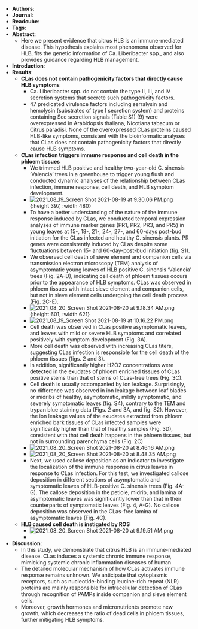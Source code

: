 - **Authors**:
- **Journal**:
- **Readcube**:
- **Tags**:
- **Abstract**:
	- Here we present evidence that citrus HLB is an immune-mediated disease. This hypothesis explains most phenomena observed for HLB, fits the genetic information of Ca. Liberibacter spp., and also provides guidance regarding HLB management.
- **Introduction**:
- **Results**:
	- **CLas does not contain pathogenicity factors that directly cause HLB symptoms**
		- Ca. Liberibacter spp. do not contain the type II, III, and IV secretion systems that secrete such pathogenicity factors.
		- 47 predicated virulence factors including serralysin and hemolysin (substrates of type I secretion system) and proteins containing Sec secretion signals (Table S1) (9) were overexpressed in Arabidopsis thaliana, Nicotiana tabacum or Citrus paradisi. None of the overexpressed CLas proteins caused HLB-like symptoms, consistent with the bioinformatic analyses that CLas does not contain pathogenicity factors that directly cause HLB symptoms.
	- **CLas infection triggers immune response and cell death in the phloem tissues**
		- We trimmed HLB positive and healthy two-year-old C. sinensis ‘Valencia’ trees in a greenhouse to trigger young flush and conducted dynamic analyses of the relationship between CLas infection, immune response, cell death, and HLB symptom development.
		- ![2021_08_19_Screen Shot 2021-08-19 at 9.30.06 PM.png](https://cdn.logseq.com/%2Fc8c9845b-a7fd-4de7-86cd-c4be3d7156946db5af3c-b979-49f9-b2f6-80929675d9412021_08_19_Screen%20Shot%202021-08-19%20at%209.30.06%20PM.png?Expires=4783033858&Signature=jdwx0Dsxhvrh6AzabyJQa-jAcXNeQ-n4dpS1gnFK30UJ813rkDnABO23s6lZbmT8iDA0dMWkCH86cdYCGUbSTR6Ewn8EYUexALrb16hYWiOfw0M0xIeZd7rw8WZ-t4BIopjy2eoY9LGY~o3dkUdBEHL4dGyu9LbNuME3X~qfLHTpFPjlfo64vFPFROyDal5Wb8jMGidehWQ80NmTSzIRBsw3yA-TN-vL2dQOlgjM66P9~hUIWseZ9U3d0AdUDs5HBZQMVaJ1PF473NM6rScckD5WKepdFlX4HfbxZWl8ZymBnyXYI5Kfprytru5bZTzGTTp5auLAXU1zlwp4Ezft0g__&Key-Pair-Id=APKAJE5CCD6X7MP6PTEA){:height 397, :width 480}
		- To have a better understanding of the nature of the immune response induced by CLas, we conducted temporal expression analyses of immune marker genes (PR1, PR2, PR3, and PR5) in young leaves at 15-, 18-, 21-, 24-, 27-, and 60-days post-bud initiation for the CLas infected and healthy C. sinensis plants. PR genes were consistently induced by CLas despite some fluctuations between 15- and 60-day-post-bud initiation (fig. S1).
		- We observed cell death of sieve element and companion cells via transmission electron microscopy (TEM) analysis of asymptomatic young leaves of HLB positive C. sinensis ‘Valencia’ trees (Fig. 2A-D), indicating cell death of phloem tissues occurs prior to the appearance of HLB symptoms. CLas was observed in phloem tissues with intact sieve element and companion cells, but not in sieve element cells undergoing the cell death process (Fig. 2C-E).
		- ![2021_08_20_Screen Shot 2021-08-20 at 9.18.34 AM.png](https://cdn.logseq.com/%2Fc8c9845b-a7fd-4de7-86cd-c4be3d715694ef8d4a4f-5044-4fcc-9c5c-63790b5d856e2021_08_20_Screen%20Shot%202021-08-20%20at%209.18.34%20AM.png?Expires=4783076332&Signature=dXltpwqhkBf8G-c8RQcxFqWS3TIczC14B8TAXWxegzkH4jbbfhY3cgHFiZpVpEL-31vphU19N6FDE6~pDOVJ9RIeUdVXOTlGLvd6ul0BARTkV3PO8HaRFu7cDRfowbya9JCVTdK4RF3kOy8JwQEFXOEPxXHl7OrG8oB0sZZwx8F2RC2Fhff-CjV56dq~qXo6f071E65mNF~2FWIzPEReg3LXc1WdnLWCuNJE6mvCfha-U2AM6GWNzBCbl2xoXFbCbVKlwKsQLvIKSefAjkm7OUCydhCvKI0LDXy46DMenpYYzmDRkTRuY9l2r5VX3tsqn-5j8uxIw9QSGkYjC-1IdA__&Key-Pair-Id=APKAJE5CCD6X7MP6PTEA){:height 601, :width 621}
		- ![2021_08_19_Screen Shot 2021-08-19 at 10.16.22 PM.png](https://cdn.logseq.com/%2Fc8c9845b-a7fd-4de7-86cd-c4be3d7156945b4b1459-b337-411b-94ef-6d79838800f72021_08_19_Screen%20Shot%202021-08-19%20at%2010.16.22%20PM.png?Expires=4783036599&Signature=JramAwr9W2Xy56xS0sBoyDBripNLdVVE8eCogKlFF5DkQWpRXQYj41yai34MjjeRaugAOXUZoBmj82JG8b2RkjvM1~8644JWTFLVUjrDKwSF9uLC5VMv9qFpIAAYs6J5~qNNiNVNJxdcOPhdpb7W~6mm4azlVPZceZVXf9CazVMz9n0W1dVXnkKrD0Nl1GAQD04gytl3ACheSMiRxEhFFvjYelmhRQMXVGWyHgpVQCql2T7MEn-ELi-f~EMk9lPvScADc6OtS19K3sLmkLynowmwogR8XI8jr~qNYariFCLl89HW~0lPBw6wmXl5vi0iqL0yJ5OWfHFv52sR5-xgyA__&Key-Pair-Id=APKAJE5CCD6X7MP6PTEA)
		- Cell death was observed in CLas positive asymptomatic leaves, and leaves with mild or severe HLB symptoms and correlated positively with symptom development (Fig. 3A).
		- More cell death was observed with increasing CLas titers, suggesting CLas infection is responsible for the cell death of the phloem tissues (figs. 2 and 3).
		- In addition, significantly higher H2O2 concentrations were detected in the exudates of phloem enriched tissues of CLas positive stems than that of stems of CLas-free trees (Fig. 3C).
		- Cell death is usually accompanied by ion leakage. Surprisingly, no difference was observed in ion leakage between leaf blades or midribs of healthy, asymptomatic, mildly symptomatic, and severely symptomatic leaves (fig. S4), contrary to the TEM and trypan blue staining data (Figs. 2 and 3A, and fig. S2). However, the ion leakage values of the exudates extracted from phloem enriched bark tissues of CLas infected samples were significantly higher than that of healthy samples (Fig. 3D), consistent with that cell death happens in the phloem tissues, but not in surrounding parenchyma cells (Fig. 2C)
		- ![2021_08_20_Screen Shot 2021-08-20 at 8.46.16 AM.png](https://cdn.logseq.com/%2Fc8c9845b-a7fd-4de7-86cd-c4be3d71569402f504b5-0e44-41e9-a1bf-c0a9f1ec53722021_08_20_Screen%20Shot%202021-08-20%20at%208.46.16%20AM.png?Expires=4783074389&Signature=hwQYj3bijj2pluPCLu40RjL8eUrXZfADEl9xBiF9WFWrv9QTGLbS1bFaum0XNo0dZv8b8GJ9nqkKmDMc94dKgjUgT8bSNRxOOHjdp7OXT4~5C3Zr9ywDjjZz5YIh7iCcB01R0sCvttC6vYAULL3ry8kmRnkTg8pnDHCF3q4d2BPHvOYkJuBN-SUJCdn4nPaolWWRYmzOjFja0WZH6eCVF4zmHWKTwnHmGCkTLw0xHecL7TccgkQqcG8V1jhH4zKPIOmbcs59x1i1xHVwU1QQRG~bN~FQCOAAMV2ORO2lKheszfEXCBIRY2dmItar3ahtUJOP54u3wQJrP6cCU467iA__&Key-Pair-Id=APKAJE5CCD6X7MP6PTEA)
		- ![2021_08_20_Screen Shot 2021-08-20 at 8.48.35 AM.png](https://cdn.logseq.com/%2Fc8c9845b-a7fd-4de7-86cd-c4be3d7156940a9cc9ae-6ef1-4c69-a59d-950a3b2425882021_08_20_Screen%20Shot%202021-08-20%20at%208.48.35%20AM.png?Expires=4783074527&Signature=Uv5bQOQ0dva1BbLrNByolf0bcfDYaFrOTuzKziCTWBB8R12ngq0V~v0V289r6jfP-cJKtUjm~4-~KHtIrxvmjhfkNnq9f883rUlQ0XZYTTsJjEA9zxYslYO2HBYPyB-9iXIq3KFbNVTFRHNon0pznbhZsmKUcmsoHkVdUVZcUtyJ0xeD29ulw87z5v2qr~i~s4jWv~pLjyHAco0Qp1hC4VxC2yuHdaVFu6H~0jtmSIHGCgJDzshTLSwmbOI-rE4CB-VU~KxRhasOdMskU8pTZeQEqXBQBLkUWDBS8-5l~YetCXFwvmEqWdPhvNZdvDBZIAQhnHPAXZogg2wTjH3yKQ__&Key-Pair-Id=APKAJE5CCD6X7MP6PTEA)
		- Next, we used callose deposition as an indicator to investigate the localization of the immune response in citrus leaves in response to CLas infection. For this test, we investigated callose deposition in different sections of asymptomatic and symptomatic leaves of HLB-positive C. sinensis trees (Fig. 4A-G). The callose deposition in the petiole, midrib, and lamina of asymptomatic leaves was significantly lower than that in their counterparts of symptomatic leaves (Fig. 4, A-G). No callose deposition was observed in the CLas-free lamina of asymptomatic leaves (Fig. 4C).
	- **HLB caused cell death is instigated by ROS**
		- ![2021_08_20_Screen Shot 2021-08-20 at 9.19.51 AM.png](https://cdn.logseq.com/%2Fc8c9845b-a7fd-4de7-86cd-c4be3d715694047707fc-f8d1-4f8d-ae09-78d65f8c97b22021_08_20_Screen%20Shot%202021-08-20%20at%209.19.51%20AM.png?Expires=4783076475&Signature=ejz4O1-eNOQzJuLLdQ4DJqGHneCoywK7swcRlZdhfP5Of57DxxME3tcU674ZQJ~y37o7IJhZUgiWGIgqevjz7uhG3jTqr3YhNQ0MOcBRd4Ziss5OY8ePxa-K0PfSvbFCjhV0ickXKv-75-O4hIldCBmzGs0englTHeIFQziffy21jxhuOL~qksOtPFewIVDf2IPSnMNct2-KgG0oJXDVYEE0ETXNk9rmbNzXBLUidw07UFBLmKl2LyoHh15-Hiq~4bCKg0akoCjm-htErBUQsVYzi~rlYi-Ev7ewl0thvwfPuJghdAhUjHp9HNcGaL~bOXKSZmqqOcZ4q4dqApDmqw__&Key-Pair-Id=APKAJE5CCD6X7MP6PTEA)
		-
- **Discussion**:
	- In this study, we demonstrate that citrus HLB is an immune-mediated disease. CLas induces a systemic chronic immune response, mimicking systemic chronic inflammation diseases of human
	- The detailed molecular mechanism of how CLas activates immune response remains unknown. We anticipate that cytoplasmic receptors, such as nucleotide-binding leucine-rich repeat (NLR) proteins are mainly responsible for intracellular detection of CLas through recognition of PAMPs inside companion and sieve element cells.
	- Moreover, growth hormones and micronutrients promote new growth, which decreases the ratio of dead cells in phloem tissues, further mitigating HLB symptoms.